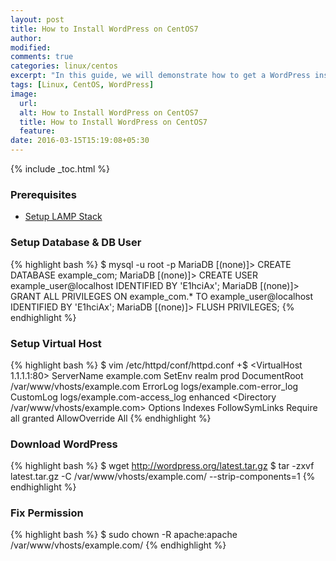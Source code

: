 ```yaml
---
layout: post
title: How to Install WordPress on CentOS7
author:
modified:
comments: true
categories: linux/centos
excerpt: "In this guide, we will demonstrate how to get a WordPress instance set up with an Apache web server on CentOS 7."
tags: [Linux, CentOS, WordPress]
image:
  url:
  alt: How to Install WordPress on CentOS7
  title: How to Install WordPress on CentOS7
  feature:
date: 2016-03-15T15:19:08+05:30
---
```



{% include _toc.html %}

### Prerequisites

* <a href="/linux/centos/how-to-install-linux-apache-mysql-php-lamp-stack-on-centos7/"> Setup LAMP Stack </a>

### Setup Database & DB User

{% highlight bash %}
$ mysql -u root -p
MariaDB [(none)]> CREATE DATABASE example_com;
MariaDB [(none)]> CREATE USER example_user@localhost IDENTIFIED BY 'E1hciAx';
MariaDB [(none)]> GRANT ALL PRIVILEGES ON example_com.* TO example_user@localhost IDENTIFIED BY 'E1hciAx';
MariaDB [(none)]> FLUSH PRIVILEGES;
{% endhighlight %}

### Setup Virtual Host

{% highlight bash %}
$ vim /etc/httpd/conf/httpd.conf +$
<VirtualHost 1.1.1.1:80>
  ServerName example.com
  SetEnv realm prod
  DocumentRoot /var/www/vhosts/example.com
  ErrorLog logs/example.com-error_log
  CustomLog logs/example.com-access_log enhanced
  <Directory /var/www/vhosts/example.com>
    Options Indexes FollowSymLinks
    Require all granted
    AllowOverride All
  </Directory>
</VirtualHost>
{% endhighlight %}

### Download WordPress

{% highlight bash %}
$ wget http://wordpress.org/latest.tar.gz
$ tar -zxvf latest.tar.gz -C /var/www/vhosts/example.com/ --strip-components=1
{% endhighlight %}

### Fix Permission

{% highlight bash %}
$ sudo chown -R apache:apache /var/www/vhosts/example.com/
{% endhighlight %}

